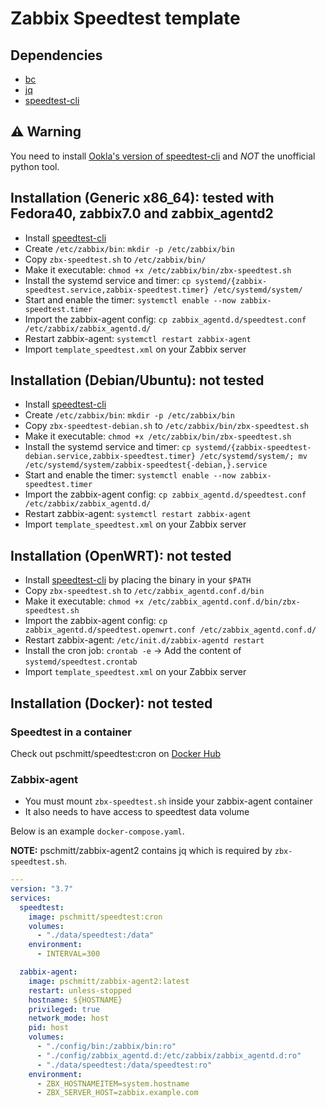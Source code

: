# Zabbix Speedtest template

## Dependencies

- [bc](https://www.gnu.org/software/bc/manual/html_mono/bc.html)
- [jq](https://stedolan.github.io/jq/)
- [speedtest-cli](https://www.speedtest.net/apps/cli)

## ⚠️ Warning

You need to install [Ookla's version of speedtest-cli](https://www.speedtest.net/apps/cli) and *NOT* the unofficial python tool.

## Installation (Generic x86_64): tested with Fedora40, zabbix7.0 and zabbix_agentd2

- Install [speedtest-cli](https://www.speedtest.net/apps/cli)
- Create `/etc/zabbix/bin`: `mkdir -p /etc/zabbix/bin`
- Copy `zbx-speedtest.sh` to `/etc/zabbix/bin/`
- Make it executable: `chmod +x /etc/zabbix/bin/zbx-speedtest.sh`
- Install the systemd service and timer: `cp systemd/{zabbix-speedtest.service,zabbix-speedtest.timer} /etc/systemd/system/`
- Start and enable the timer: `systemctl enable --now zabbix-speedtest.timer`
- Import the zabbix-agent config: `cp zabbix_agentd.d/speedtest.conf /etc/zabbix/zabbix_agentd.d/`
- Restart zabbix-agent: `systemctl restart zabbix-agent`
- Import `template_speedtest.xml` on your Zabbix server

## Installation (Debian/Ubuntu): not tested

- Install [speedtest-cli](https://www.speedtest.net/apps/cli)
- Create `/etc/zabbix/bin`: `mkdir -p /etc/zabbix/bin`
- Copy `zbx-speedtest-debian.sh` to `/etc/zabbix/bin/zbx-speedtest.sh`
- Make it executable: `chmod +x /etc/zabbix/bin/zbx-speedtest.sh`
- Install the systemd service and timer: `cp systemd/{zabbix-speedtest-debian.service,zabbix-speedtest.timer} /etc/systemd/system/; mv /etc/systemd/system/zabbix-speedtest{-debian,}.service`
- Start and enable the timer: `systemctl enable --now zabbix-speedtest.timer`
- Import the zabbix-agent config: `cp zabbix_agentd.d/speedtest.conf /etc/zabbix/zabbix_agentd.d/`
- Restart zabbix-agent: `systemctl restart zabbix-agent`
- Import `template_speedtest.xml` on your Zabbix server

## Installation (OpenWRT): not tested

- Install [speedtest-cli](https://www.speedtest.net/apps/cli) by placing the binary in your `$PATH`
- Copy `zbx-speedtest.sh` to `/etc/zabbix_agentd.conf.d/bin`
- Make it executable: `chmod +x /etc/zabbix_agentd.conf.d/bin/zbx-speedtest.sh`
- Import the zabbix-agent config: `cp zabbix_agentd.d/speedtest.openwrt.conf /etc/zabbix_agentd.conf.d/`
- Restart zabbix-agent: `/etc/init.d/zabbix-agentd restart`
- Install the cron job: `crontab -e` -> Add the content of `systemd/speedtest.crontab`
- Import `template_speedtest.xml` on your Zabbix server

## Installation (Docker): not tested

###  Speedtest in a container

Check out pschmitt/speedtest:cron on [Docker Hub](https://hub.docker.com/repository/docker/pschmitt/speedtest/general)

### Zabbix-agent 

- You must mount `zbx-speedtest.sh` inside your zabbix-agent container
- It also needs to have access to speedtest data volume

Below is an example `docker-compose.yaml`.

**NOTE:** pschmitt/zabbix-agent2 contains jq which is required by `zbx-speedtest.sh`.

```yaml
---
version: "3.7"
services:
  speedtest:
    image: pschmitt/speedtest:cron
    volumes:
      - "./data/speedtest:/data"
    environment:
      - INTERVAL=300

  zabbix-agent:
    image: pschmitt/zabbix-agent2:latest
    restart: unless-stopped
    hostname: ${HOSTNAME}
    privileged: true
    network_mode: host
    pid: host
    volumes:
      - "./config/bin:/zabbix/bin:ro"
      - "./config/zabbix_agentd.d:/etc/zabbix/zabbix_agentd.d:ro"
      - "./data/speedtest:/data/speedtest:ro"
    environment:
      - ZBX_HOSTNAMEITEM=system.hostname
      - ZBX_SERVER_HOST=zabbix.example.com
```

